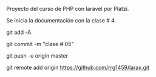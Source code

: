 Proyecto del curso de PHP con laravel por Platzi.

Se inicia la documentación con la clase # 4.

git add -A

git commit -m "clase # 05"

git push -u origin master





git remote add origin https://github.com/rrg1459/larax.git
